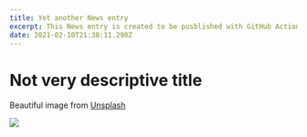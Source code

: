 ```yaml
---
title: Yet another News entry
excerpt: This News entry is created to be pusblished with GitHub Actions
date: 2021-02-10T21:38:11.290Z
---
```

# Not very descriptive title

Beautiful image from [Unsplash](https://unsplash.com)



![](../assets/dave-herring-xrsfrtjnt0a.jpg)